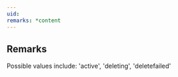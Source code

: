 ```yaml
---
uid: 
remarks: *content
---
```

## Remarks  
 Possible values include: 'active', 'deleting', 'deletefailed'